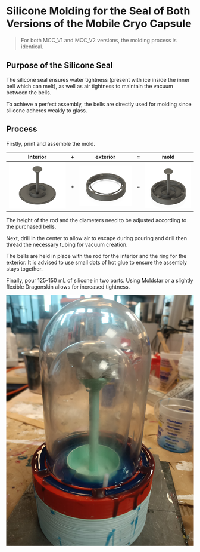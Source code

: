 # Silicone Molding for the Seal of Both Versions of the Mobile Cryo Capsule

> For both MCC_V1 and MCC_V2 versions, the molding process is identical.

## Purpose of the Silicone Seal
The silicone seal ensures water tightness (present with ice inside the inner bell which can melt), as well as air tightness to maintain the vacuum between the bells.

To achieve a perfect assembly, the bells are directly used for molding since silicone adheres weakly to glass.

## Process
Firstly, print and assemble the mold.

|  Interior | + | exterior | = | mold|
| -------- | ------- | ------- | ------- | ------- |
| ![mold1](../../Media/Molding/mold1.png) | + |  ![mold2](../../Media/Molding/mold2.png) | = | ![moldfinale](../../Media/Molding/mold0.png) |

The height of the rod and the diameters need to be adjusted according to the purchased bells.

Next, drill in the center to allow air to escape during pouring and drill then thread the necessary tubing for vacuum creation.

The bells are held in place with the rod for the interior and the ring for the exterior. It is advised to use small dots of hot glue to ensure the assembly stays together.

Finally, pour 125-150 mL of silicone in two parts. Using Moldstar or a slightly flexible Dragonskin allows for increased tightness.

![molded](../../Media/Molding/Molding1.jpeg)

